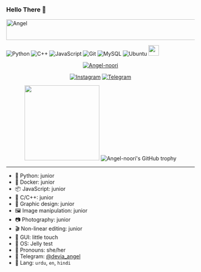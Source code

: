 ### Hello There 👋

<!--
**Angel-noori/Angel-noori** is a ✨ _special_ ✨ repository because its `README.md` (this file) appears on your GitHub profile.

Here are some ideas to get you started:

- 🔭 I’m currently working on ...
- 🌱 I’m currently learning ...
- 👯 I’m looking to collaborate on ...
- 🤔 I’m looking for help with ...
- 💬 Ask me about ...
- 📫 How to reach me: ...
- 😄 Pronouns: ...
- ⚡ Fun fact: ...
-->


<img src="https://readme-typing-svg.herokuapp.com?font=Kaushan+Script&size=40&duration=3500&color=FF0000&background=FFFFFF00&center=true&vCenter=true&width=650&height=55&lines=Hey!+It's+Noor+%F0%9F%91%8B%F0%9F%8F%BB;I+am+an+IT+BSCS+Student+%F0%9F%A6%8B%F0%9F%91%A9;I+am+from+Pakistan+%F0%9F%8C%99;I+am+a+little+Bird+tiny+developer+%F0%9F%90%9D;Please+Support+Me+and+Follow+%F0%9F%92%99" alt="Angel" width="650" height="55">

![Python](https://img.shields.io/badge/python-3776AB?style=for-the-badge&logo=python&logoColor=ffffff)
![C++](https://img.shields.io/badge/c%2B%2B-00599C?style=for-the-badge&logo=c%2B%2B&logoColor=ffffff)
![JavaScript](https://img.shields.io/badge/javascript-F7DF1E?style=for-the-badge&logo=javascript&logoColor=000000)
![Git](https://img.shields.io/badge/git-F05032?style=for-the-badge&logo=git&logoColor=ffffff)
![MySQL](https://img.shields.io/badge/mysql-030303?style=for-the-badge&logo=mysql&logoColor=ffffff)
![Ubuntu](https://img.shields.io/badge/ubuntu-E95420?style=for-the-badge&logo=ubuntu&logoColor=ffffff)
<img src="https://hits.seeyoufarm.com/api/count/incr/badge.svg?url=https%3A%2F%2Fgithub.com%2Fviperadnan-git&count_bg=%2379C83D&title_bg=%23555555&icon=&icon_color=%23E7E7E7&title=:)&edge_flat=true" height="28">

<p align="center"> <a href="https://github.com/Angel-noori"><img src="https://komarev.com/ghpvc/?username=Angel-noori&label=Profile%20views&color=ff00e8&style=flat" alt="Angel-noori" /></a> </p>

<div align="center">

 [![Instagram](https://img.shields.io/badge/Instagram-0A0A0A?style=for-the-badge&logo=Instagram&logoColor=white)](https://www.instagram.com/fariha_nazii/)
 [![Telegram](https://img.shields.io/badge/Telegram-0A0A0A?style=for-the-badge&logo=Telegram&logoColor=white)](https://www.telegram.me/devia_angel/)
</div>
 
<div align="center">
  <img align="justify" width="200" src="https://cdn.jsdelivr.net/gh/YunYouJun/yun/images/yun-alpha-compressed.png">
  <img src="https://github-profile-trophy.vercel.app/?username=Angel-noori&column=-1&theme=dracula" alt="Angel-noori's GitHub trophy">
</div>

<hr>

- 🐍 Python: junior
- 🦈 Docker: junior
- 📦 JavaScript: junior
- 👀 C/C++: junior
- 🎨 Graphic design: junior
- 🖼️ Image manipulation: junior
- 📷 Photography: junior
- 🎬 Non-linear editing: junior
- 📱 GUI: little touch
- 🍥 OS: Jelly test
- 💭 Pronouns: she/her
- 💬 Telegram: [@devia_angel](https://t.me/devia_angel)
- 📣 Lang: `urdu`, `en`, `hindi`

 
